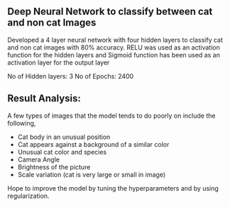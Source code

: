 ## Deep Neural Network to classify between cat and non cat Images

Developed a 4 layer neural network with four hidden layers to classify cat and non cat images with 80% accuracy. RELU was used as an activation function for the hidden layers and Sigmoid function has been used as an activation layer for the output layer

No of Hidden layers: 3
No of Epochs: 2400

## Result Analysis:

A few types of images that the model tends to do poorly on include the following,

* Cat body in an unusual position
* Cat appears against a background of a similar color
* Unusual cat color and species
* Camera Angle
* Brightness of the picture
* Scale variation (cat is very large or small in image)

Hope to improve the model by tuning the hyperparameters and by using regularization.
